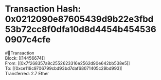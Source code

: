 
Transaction Hash: 0x0212090e87605439d9b22e3fbd53b72cc8f0dfa10d8d4454b4545360907c4cfe
====================================================================================
  
#💸Transaction  
Block: [[14456674]]  
From: [[0x7f268357a8c2552623316e2562d90e642bb538e5]]  
To: [[0xce119c9706799cbd93bd7daf68071405c29bd993]]  
Transferred: 2.7 Ether